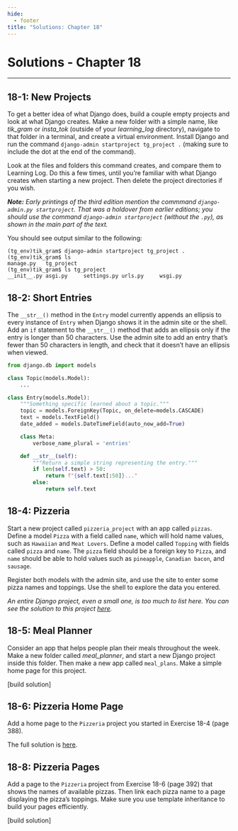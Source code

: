 ```yaml
---
hide:
  - footer
title: "Solutions: Chapter 18"
---
```


# Solutions - Chapter 18

---

## 18-1: New Projects

To get a better idea of what Django does, build a couple empty projects and look at what Django creates. Make a new folder with a simple name, like *tik_gram* or *insta_tok* (outside of your *learning_log* directory), navigate to that folder in a terminal, and create a virtual environment. Install Django and run the command `django-admin startproject tg_project .` (making sure to include the dot at the end of the command).

Look at the files and folders this command creates, and compare them to Learning Log. Do this a few times, until you’re familiar with what Django creates when starting a new project. Then delete the project directories if you wish.

***Note:** Early printings of the third edition mention the commmand `django-admin.py startproject`. That was a holdover from earlier editions; you should use the command `django-admin startproject` (without the `.py`), as shown in the main part of the text.*

You should see output similar to the following:

```
(tg_env)tik_gram$ django-admin startproject tg_project .
(tg_env)tik_gram$ ls
manage.py   tg_project
(tg_env)tik_gram$ ls tg_project 
__init__.py asgi.py     settings.py urls.py     wsgi.py
```

## 18-2: Short Entries

The `__str__()` method in the `Entry` model currently appends an ellipsis to every instance of `Entry` when Django shows it in the admin site or the shell. Add an `if` statement to the `__str__()` method that adds an ellipsis only if the entry is longer than 50 characters. Use the admin site to add an entry that’s fewer than 50 characters in length, and check that it doesn’t have an ellipsis when viewed.

```python title="models.py"
from django.db import models

class Topic(models.Model):
    ...

class Entry(models.Model):
    """Something specific learned about a topic."""
    topic = models.ForeignKey(Topic, on_delete=models.CASCADE)
    text = models.TextField()
    date_added = models.DateTimeField(auto_now_add=True)

    class Meta:
        verbose_name_plural = 'entries'

    def __str__(self):
        """Return a simple string representing the entry."""
        if len(self.text) > 50:
            return f"{self.text[:50]}..."
        else:
            return self.text
```

## 18-4: Pizzeria

Start a new project called `pizzeria_project` with an app called `pizzas`. Define a model `Pizza` with a field called `name`, which will hold name values, such as `Hawaiian` and `Meat Lovers`. Define a model called `Topping` with fields called `pizza` and `name`. The `pizza` field should be a foreign key to `Pizza`, and `name` should be able to hold values such as `pineapple`, `Canadian bacon`, and `sausage`.

Register both models with the admin site, and use the site to enter some pizza names and toppings. Use the shell to explore the data you entered.

*An entire Django project, even a small one, is too much to list here. You can see the solution to this project [here]().*

## 18-5: Meal Planner

Consider an app that helps people plan their meals throughout the week. Make a new folder called *meal_planner*, and start a new Django project inside this folder. Then make a new app called `meal_plans`. Make a simple home page for this project.

[build solution]

## 18-6: Pizzeria Home Page

Add a home page to the `Pizzeria` project you started in Exercise 18-4 (page 388).

The full solution is [here]().

## 18-8: Pizzeria Pages

Add a page to the `Pizzeria` project from Exercise 18-6 (page 392) that shows the names of available pizzas. Then link each pizza name to a page displaying the pizza’s toppings. Make sure you use template inheritance to build your pages efficiently.

[build solution]